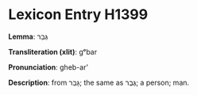 # Lexicon Entry H1399

**Lemma**: גְּבַר

**Transliteration (xlit)**: gᵉbar

**Pronunciation**: gheb-ar'

**Description**:
from גָּבַר; the same as גֶּבֶר; a person; man.
